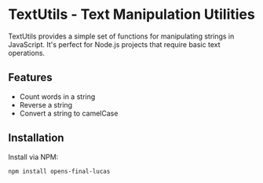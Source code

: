 # TextUtils - Text Manipulation Utilities

TextUtils provides a simple set of functions for manipulating strings in JavaScript. It's perfect for Node.js projects that require basic text operations.

## Features

- Count words in a string
- Reverse a string
- Convert a string to camelCase

## Installation

Install via NPM:

```bash
npm install opens-final-lucas
